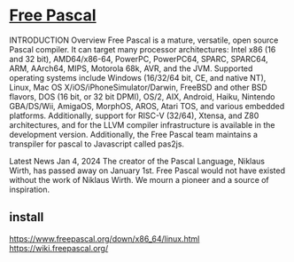 # **[Free Pascal](https://www.freepascal.org/)**

INTRODUCTION
Overview
Free Pascal is a mature, versatile, open source Pascal compiler. It can target many processor architectures: Intel x86 (16 and 32 bit), AMD64/x86-64, PowerPC, PowerPC64, SPARC, SPARC64, ARM, AArch64, MIPS, Motorola 68k, AVR, and the JVM. Supported operating systems include Windows (16/32/64 bit, CE, and native NT), Linux, Mac OS X/iOS/iPhoneSimulator/Darwin, FreeBSD and other BSD flavors, DOS (16 bit, or 32 bit DPMI), OS/2, AIX, Android, Haiku, Nintendo GBA/DS/Wii, AmigaOS, MorphOS, AROS, Atari TOS, and various embedded platforms. Additionally, support for RISC-V (32/64), Xtensa, and Z80 architectures, and for the LLVM compiler infrastructure is available in the development version. Additionally, the Free Pascal team maintains a transpiler for pascal to Javascript called pas2js.

Latest News
Jan 4, 2024
The creator of the Pascal Language, Niklaus Wirth, has passed away on January 1st. Free Pascal would not have existed without the work of Niklaus Wirth. We mourn a pioneer and a source of inspiration.

## install

https://www.freepascal.org/down/x86_64/linux.html
https://wiki.freepascal.org/